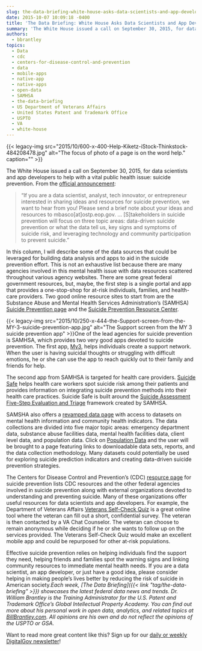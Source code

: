 ```yaml
---
slug: the-data-briefing-white-house-asks-data-scientists-and-app-developers-to-help-suicide-prevention-efforts
date: 2015-10-07 10:09:18 -0400
title: 'The Data Briefing: White House Asks Data Scientists and App Developers to Help Suicide Prevention Efforts'
summary: 'The White House issued a call on September 30, 2015, for data scientists and app developers to help with a vital public health issue: suicide prevention. From the official announcement: &ldquo;If you are a data scientist, analyst, tech innovator, or entrepreneur interested in sharing ideas and resources for suicide prevention, we want to hear from'
authors:
  - bbrantley
topics:
  - Data
  - cdc
  - centers-for-disease-control-and-prevention
  - data
  - mobile-apps
  - native-app
  - native-apps
  - open-data
  - SAMHSA
  - the-data-briefing
  - US Department of Veterans Affairs
  - United States Patent and Trademark Office
  - USPTO
  - VA
  - white-house
---
```


{{< legacy-img src="2015/10/600-x-400-Help-Kiketz-iStock-Thinkstock-484208478.jpg" alt="The focus of photo of a page is on the word help." caption="" >}} 

The White House issued a call on September 30, 2015, for data scientists and app developers to help with a vital public health issue: suicide prevention. From the <a href="https://www.whitehouse.gov/blog/2015/09/30/building-partnerships-suicide-prevention" target="_blank">official announcement</a>:

> “If you are a data scientist, analyst, tech innovator, or entrepreneur interested in sharing ideas and resources for suicide prevention, we want to hear from you! Please send a brief note about your ideas and resources to mbasco[at]ostp.eop.gov. &#8230; [S]takeholders in suicide prevention will focus on three topic areas: data-driven suicide prevention or what the data tell us, key signs and symptoms of suicide risk, and leveraging technology and community participation to prevent suicide.”

In this column, I will describe some of the data sources that could be leveraged for building data analysis and apps to aid in the suicide prevention effort. This is not an exhaustive list because there are many agencies involved in this mental health issue with data resources scattered throughout various agency websites. There are some great federal government resources, but, maybe, the first step is a single portal and app that provides a one-stop-shop for at-risk individuals, families, and health-care providers. Two good online resource sites to start from are the Substance Abuse and Mental Health Services Administration&#8217;s (SAMHSA) <a href="http://www.samhsa.gov/tribal-ttac/resources/suicide-prevention" target="_blank">Suicide Prevention page</a> and the <a href="http://www.sprc.org/" target="_blank">Suicide Prevention Resource Center</a>.

{{< legacy-img src="2015/10/250-x-444-the-Support-screen-from-the-MY-3-suicide-prevention-app.jpg" alt="The Support screen from the MY 3 suicide prevention app" >}}One of the lead agencies for suicide prevention is SAMHSA, which provides two very good apps devoted to suicide prevention. The first app, <a href="http://www.suicidepreventionlifeline.org/gethelp/my3-app.aspx" target="_blank">My3</a>, helps individuals create a support network. When the user is having suicidal thoughts or struggling with difficult emotions, he or she can use the app to reach quickly out to their family and friends for help.

The second app from SAMHSA is targeted for health care providers. <a href="http://store.samhsa.gov/apps/suicidesafe/" target="_blank">Suicide Safe</a> helps health care workers spot suicide risk among their patients and provides information on integrating suicide prevention methods into their health care practices. Suicide Safe is built around the <a href="http://store.samhsa.gov/product/Suicide-Assessment-Five-Step-Evaluation-and-Triage-SAFE-T-/SMA09-4432" target="_blank">Suicide Assessment Five-Step Evaluation and Triage</a> framework created by SAMHSA.

SAMSHA also offers a <a href="http://www.samhsa.gov/data/" target="_blank">revamped data page</a> with access to datasets on mental health information and community health indicators. The data collections are divided into five major topic areas: emergency department data, substance abuse facilities data, mental health facilities data, client level data, and population data. Click on <a href="http://www.samhsa.gov/data/population-data-nsduh" target="_blank">Population Data</a> and the user will be brought to a page featuring links to downloadable data sets, reports, and the data collection methodology. Many datasets could potentially be used for exploring suicide prediction indicators and creating data-driven suicide prevention strategies.

The Centers for Disease Control and Prevention’s (CDC) <a href="http://www.cdc.gov/violenceprevention/suicide/resources.html" target="_blank">resource page</a> for suicide prevention lists CDC resources and the other federal agencies involved in suicide prevention along with external organizations devoted to understanding and preventing suicide. Many of these organizations offer useful resources for data scientists and app developers. For example, the Department of Veterans Affairs <a href="https://www.vetselfcheck.org/Welcome.cfm" target="_blank">Veterans Self-Check Quiz</a> is a great online tool where the veteran can fill out a short, confidential survey. The veteran is then contacted by a VA Chat Counselor. The veteran can choose to remain anonymous while deciding if he or she wants to follow up on the services provided. The Veterans Self-Check Quiz would make an excellent mobile app and could be repurposed for other at-risk populations.

Effective suicide prevention relies on helping individuals find the support they need, helping friends and families spot the warning signs and linking community resources to immediate mental health needs. If you are a data scientist, an app developer, or just have a good idea, please consider helping in making people’s lives better by reducing the risk of suicide in American society._Each week, [The Data Briefing]({{< link "tag/the-data-briefing" >}}) showcases the latest federal data news and trends._
_Dr. William Brantley is the Training Administrator for the U.S. Patent and Trademark Office’s Global Intellectual Property Academy. You can find out more about his personal work in open data, analytics, and related topics at <a href="http://billbrantley.com" target="_blank">BillBrantley.com</a>. All opinions are his own and do not reflect the opinions of the USPTO or GSA._

Want to read more great content like this? Sign up for our [daily or weekly DigitalGov newsletter](https://public.govdelivery.com/accounts/USHOWTO/subscriber/new)!
